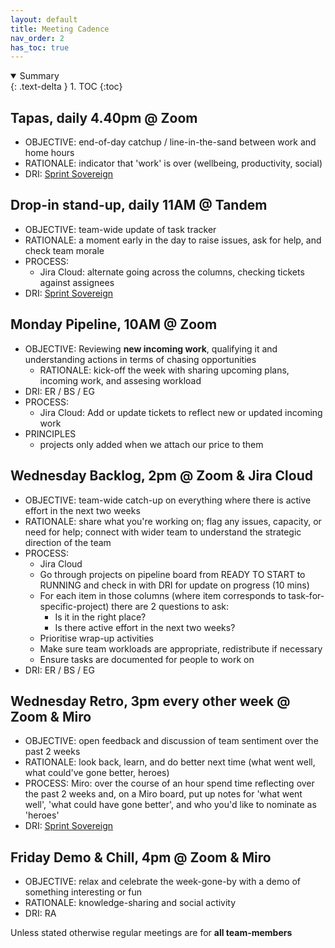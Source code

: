 ```yaml
---
layout: default
title: Meeting Cadence
nav_order: 2
has_toc: true
---
```

<details open markdown="block">
  <summary>
    Summary
  </summary>
  {: .text-delta }
1. TOC
{:toc}
</details>

## Tapas, daily 4.40pm @ Zoom
 - OBJECTIVE: end-of-day catchup / line-in-the-sand between work and home hours
 - RATIONALE: indicator that 'work' is over (wellbeing, productivity, social)
 - DRI: [Sprint Sovereign](How-we-(enable)-work)


## Drop-in stand-up, daily 11AM @ Tandem
 - OBJECTIVE: team-wide update of task tracker
 - RATIONALE: a moment early in the day to raise issues, ask for help, and check team morale
 - PROCESS:
   - Jira Cloud: alternate going across the columns, checking tickets against assignees
 - DRI: [Sprint Sovereign](How-we-(enable)-work)
    
## Monday Pipeline, 10AM @ Zoom
 - OBJECTIVE: Reviewing **new incoming work**, qualifying it and understanding actions in terms of chasing opportunities
    - RATIONALE: kick-off the week with sharing upcoming plans, incoming work, and assesing workload
 - DRI: ER / BS / EG
 - PROCESS:
   - Jira Cloud: Add or update tickets to reflect new or updated incoming work
 - PRINCIPLES
   - projects only added when we attach our price to them

## Wednesday Backlog, 2pm @ Zoom & Jira Cloud
 - OBJECTIVE: team-wide catch-up on everything where there is active effort in the next two weeks
 - RATIONALE: share what you're working on; flag any issues, capacity, or need for help; connect with wider team to understand the strategic direction of the team
 - PROCESS:
   - Jira Cloud
   - Go through projects on pipeline board from READY TO START to RUNNING and check in with DRI for update on progress (10 mins)
   - For each item in those columns (where item corresponds to task-for-specific-project) there are 2 questions to ask:
     - Is it in the right place? 
     - Is there active effort in the next two weeks? 
   - Prioritise wrap-up activities 
   - Make sure team workloads are appropriate, redistribute if necessary 
   - Ensure tasks are documented for people to work on
 - DRI: ER / BS / EG
    
## Wednesday Retro, 3pm every other week @ Zoom & Miro
- OBJECTIVE: open feedback and discussion of team sentiment over the past 2 weeks
- RATIONALE: look back, learn, and do better next time (what went well, what could've gone better, heroes)
- PROCESS: Miro: over the course of an hour spend time reflecting over the past 2 weeks and, on a Miro board, put up notes for 'what went well', 'what could have gone better', and who you'd like to nominate as 'heroes'
- DRI: [Sprint Sovereign](How-we-(enable)-work) 
    
## Friday Demo & Chill, 4pm @ Zoom & Miro
 - OBJECTIVE: relax and celebrate the week-gone-by with a demo of something interesting or fun
 - RATIONALE: knowledge-sharing and social activity
 - DRI: RA

Unless stated otherwise regular meetings are for **all team-members**
